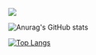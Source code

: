 ![](https://github.com/seazabuky/seazabuky/blob/main/banner.png&align=center)

![Anurag's GitHub stats](https://github-readme-stats.vercel.app/api?username=seazabuky&show_icons=true&theme=material-palenight)

[![Top Langs](https://github-readme-stats.vercel.app/api/top-langs/?username=seazabuky&layout=compact&theme=material-palenight)](https://github.com/anuraghazra/github-readme-stats)
